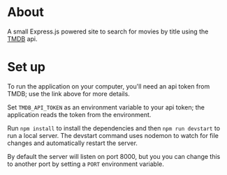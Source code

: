 # About

A small Express.js powered site to search for movies by title using the [TMDB](https://developers.themoviedb.org/3/getting-started/introduction) api.


# Set up

To run the application on your computer, you'll need an api token from TMDB; use the link above for more details.

Set `TMDB_API_TOKEN` as an environment variable to your api token; the application reads the token from the environment.

Run `npm install` to install the dependencies and then `npm run devstart` to run a local server.  The devstart command uses nodemon to watch for file changes and automatically restart the server.

By default the server will listen on port 8000, but you you can change this to another port by setting a `PORT` environment variable.
